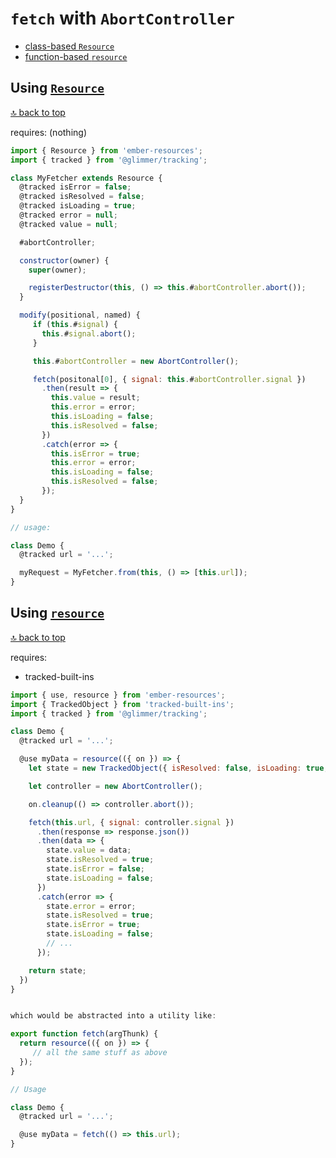 # `fetch` with `AbortController`

- [class-based `Resource`](#using-resource)
- [function-based `resource`](#using-resource-1)

## Using [`Resource`](https://ember-resources.pages.dev/classes/core.Resource)

[🔝 back to top](#)

requires: (nothing)
```js
import { Resource } from 'ember-resources';
import { tracked } from '@glimmer/tracking';

class MyFetcher extends Resource {
  @tracked isError = false;
  @tracked isResolved = false;
  @tracked isLoading = true;
  @tracked error = null;
  @tracked value = null;

  #abortController;

  constructor(owner) {
    super(owner);

    registerDestructor(this, () => this.#abortController.abort());
  }

  modify(positional, named) {
     if (this.#signal) {
       this.#signal.abort();
     }

     this.#abortController = new AbortController();

     fetch(positonal[0], { signal: this.#abortController.signal })
       .then(result => {
         this.value = result;
         this.error = error;
         this.isLoading = false;
         this.isResolved = false;
       })
       .catch(error => {
         this.isError = true;
         this.error = error;
         this.isLoading = false;
         this.isResolved = false;
       });
  }
}

// usage:

class Demo {
  @tracked url = '...';

  myRequest = MyFetcher.from(this, () => [this.url]);
}
```

## Using [`resource`](https://ember-resources.pages.dev/modules/util_function_resource#resource)

[🔝 back to top](#)

requires:
 - tracked-built-ins
```js
import { use, resource } from 'ember-resources';
import { TrackedObject } from 'tracked-built-ins';
import { tracked } from '@glimmer/tracking';

class Demo {
  @tracked url = '...';

  @use myData = resource(({ on }) => {
    let state = new TrackedObject({ isResolved: false, isLoading: true, isError: false, value: null, error: null });

    let controller = new AbortController();

    on.cleanup(() => controller.abort());

    fetch(this.url, { signal: controller.signal })
      .then(response => response.json())
      .then(data => {
        state.value = data;
        state.isResolved = true;
        state.isError = false;
        state.isLoading = false;
      })
      .catch(error => {
        state.error = error;
        state.isResolved = true;
        state.isError = true;
        state.isLoading = false;
        // ...
      });

    return state;
  })
}


which would be abstracted into a utility like:

export function fetch(argThunk) {
  return resource(({ on }) => {
     // all the same stuff as above
  });
}

// Usage

class Demo {
  @tracked url = '...';

  @use myData = fetch(() => this.url);
}
```
